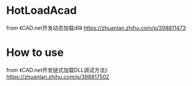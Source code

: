 # HotLoadAcad
from 《CAD.net开发动态加载dll》 https://zhuanlan.zhihu.com/p/398811473
# How to use
from 《CAD.net开发链式加载DLL调试方法》 https://zhuanlan.zhihu.com/p/398817502
